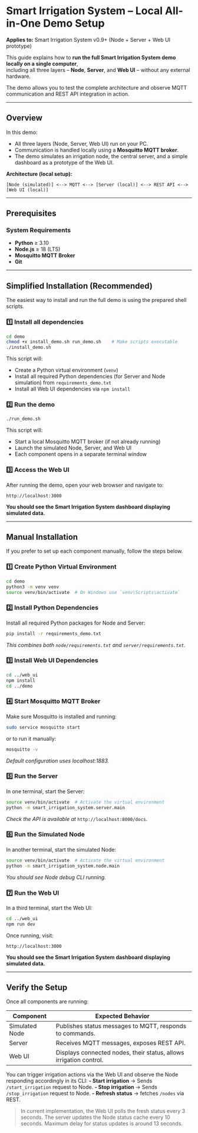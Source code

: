 # Smart Irrigation System – Local All-in-One Demo Setup  
**Applies to:** Smart Irrigation System v0.9+ (Node + Server + Web UI prototype)  

This guide explains how to **run the full Smart Irrigation System demo locally on a single computer**,  
including all three layers – **Node**, **Server**, and **Web UI** – without any external hardware.

The demo allows you to test the complete architecture and observe MQTT communication and REST API integration in action.

---

## Overview
In this demo:
- All three layers (Node, Server, Web UI) run on your PC.  
- Communication is handled locally using a **Mosquitto MQTT broker**.
- The demo simulates an irrigation node, the central server, and a simple dashboard as a prototype of the Web UI.

**Architecture (local setup):**

```
[Node (simulated)] <--> MQTT <--> [Server (local)] <--> REST API <--> [Web UI (local)]
```

---

## Prerequisites

### System Requirements
- **Python** ≥ 3.10  
- **Node.js** ≥ 18 (LTS)  
- **Mosquitto MQTT Broker**  
- **Git**

---

## Simplified Installation (Recommended)

The easiest way to install and run the full demo is using the prepared shell scripts.

### 1️⃣ Install all dependencies
```bash
cd demo
chmod +x install_demo.sh run_demo.sh    # Make scripts executable
./install_demo.sh
```

This script will:
- Create a Python virtual environment (`venv`)
- Install all required Python dependencies (for Server and Node simulation) from `requirements_demo.txt`
- Install all Web UI dependencies via `npm install`

### 2️⃣ Run the demo
```bash
./run_demo.sh
```

This script will:
- Start a local Mosquitto MQTT broker (if not already running)
- Launch the simulated Node, Server, and Web UI
- Each component opens in a separate terminal window

### 3️⃣ Access the Web UI
After running the demo, open your web browser and navigate to:
```
http://localhost:3000
```

**You should see the Smart Irrigation System dashboard displaying simulated data.**

---

## Manual Installation
If you prefer to set up each component manually, follow the steps below.

### 1️⃣ Create Python Virtual Environment
```bash
cd demo
python3 -m venv venv
source venv/bin/activate  # On Windows use `venv\Scripts\activate`
```

### 2️⃣ Install Python Dependencies
Install all required Python packages for Node and Server:
```bash
pip install -r requirements_demo.txt
```

*This combines both `node/requirements.txt` and `server/requirements.txt`.*

### 3️⃣ Install Web UI Dependencies
```bash
cd ../web_ui
npm install
cd ../demo
```

### 4️⃣ Start Mosquitto MQTT Broker
Make sure Mosquitto is installed and running:
```bash
sudo service mosquitto start
```
or to run it manually:
```bash
mosquitto -v
```

*Default configuration uses localhost:1883.*

### 5️⃣ Run the Server
In one terminal, start the Server:
```bash
source venv/bin/activate  # Activate the virtual environment
python -m smart_irrigation_system.server.main
```
*Check the API is available at* `http://localhost:8000/docs`.

### 6️⃣ Run the Simulated Node
In another terminal, start the simulated Node:
```bash
source venv/bin/activate  # Activate the virtual environment
python -m smart_irrigation_system.node.main
```
*You should see Node debug CLI running.*

### 7️⃣ Run the Web UI
In a third terminal, start the Web UI:
```bash
cd ../web_ui
npm run dev
```
Once running, visit:

```
http://localhost:3000
```

**You should see the Smart Irrigation System dashboard displaying simulated data.**

---

## Verify the Setup

Once all components are running:

| Component        | Expected Behavior                                                  |
|------------------|--------------------------------------------------------------------|
| Simulated Node   | Publishes status messages to MQTT, responds to commands.           |
| Server           | Receives MQTT messages, exposes REST API.                          |
| Web UI           | Displays connected nodes, their status, allows irrigation control. |

You can trigger irrigation actions via the Web UI and observe the Node responding accordingly in its CLI:
**- Start irrigation** → Sends `/start_irrigation` request to Node.
**- Stop irrigation** → Sends `/stop_irrigation` request to Node.
**- Refresh status** → fetches `/nodes` via REST.

> In current implementation, the Web UI polls the fresh status every 3 seconds. The server updates the Node status cache every 10 seconds. Maximum delay for status updates is around 13 seconds.